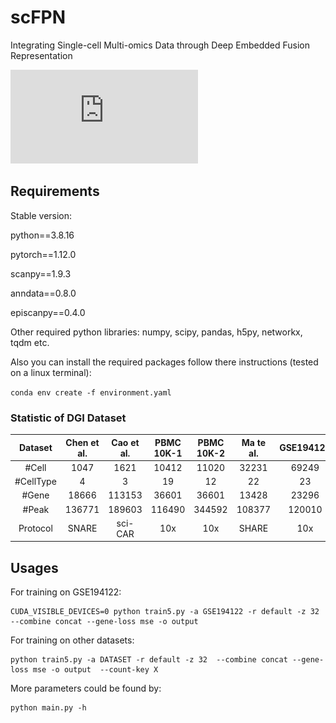 # scFPN
Integrating Single-cell Multi-omics Data through Deep Embedded Fusion Representation

![alt text](https://github.com/biomed-AI/scFPN/blob/main/model_1.pdf "Illustration of scFPN")


## Requirements

Stable version: 

python==3.8.16 

pytorch==1.12.0

scanpy==1.9.3

anndata==0.8.0

episcanpy==0.4.0

Other required python libraries: numpy, scipy, pandas, h5py, networkx, tqdm etc.

Also you can install the required packages follow there instructions (tested on a linux terminal):

`conda env create -f environment.yaml`


### Statistic of DGI Dataset
|Dataset|Chen et al.|Cao et al.|PBMC 10K-1|PBMC 10K-2|Ma te al.|GSE194122|
|:-:|:-:|:-:|:-:|:-:|:-:|:-:|
|#Cell|1047|1621|10412|11020|32231|69249|
|#CellType|4|3|19|12|22|23|
|#Gene|18666|113153|36601|36601|13428|23296|
|#Peak|136771|189603|116490|344592|108377|120010|
|Protocol|SNARE|sci-CAR|10x|10x|SHARE|10x|

## Usages
For training on GSE194122:
```
CUDA_VISIBLE_DEVICES=0 python train5.py -a GSE194122 -r default -z 32  --combine concat --gene-loss mse -o output
```


For training on other datasets:
```
python train5.py -a DATASET -r default -z 32  --combine concat --gene-loss mse -o output  --count-key X
```

More parameters could be found by:
```
python main.py -h
```

